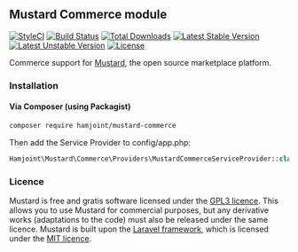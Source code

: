 ## Mustard Commerce module

[![StyleCI](https://styleci.io/repos/45717240/shield?style=flat)](https://styleci.io/repos/45717240)
[![Build Status](https://travis-ci.org/hamjoint/mustard-commerce.svg)](https://travis-ci.org/hamjoint/mustard-commerce)
[![Total Downloads](https://poser.pugx.org/hamjoint/mustard-commerce/d/total.svg)](https://packagist.org/packages/hamjoint/mustard-commerce)
[![Latest Stable Version](https://poser.pugx.org/hamjoint/mustard-commerce/v/stable.svg)](https://packagist.org/packages/hamjoint/mustard-commerce)
[![Latest Unstable Version](https://poser.pugx.org/hamjoint/mustard-commerce/v/unstable.svg)](https://packagist.org/packages/hamjoint/mustard-commerce)
[![License](https://poser.pugx.org/hamjoint/mustard-commerce/license.svg)](https://packagist.org/packages/hamjoint/mustard-commerce)

Commerce support for [Mustard](http://withmustard.org/), the open source marketplace platform.

### Installation

#### Via Composer (using Packagist)

```sh
composer require hamjoint/mustard-commerce
```

Then add the Service Provider to config/app.php:

```php
Hamjoint\Mustard\Commerce\Providers\MustardCommerceServiceProvider::class
```

### Licence

Mustard is free and gratis software licensed under the [GPL3 licence](https://www.gnu.org/licenses/gpl-3.0). This allows you to use Mustard for commercial purposes, but any derivative works (adaptations to the code) must also be released under the same licence. Mustard is built upon the [Laravel framework](http://laravel.com), which is licensed under the [MIT licence](http://opensource.org/licenses/MIT).
